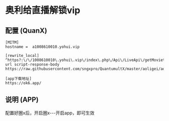 # 奥利给直播解锁vip

## 配置 (QuanX)

```properties
[MITM]
hostname =  a1008610010.yohui.vip

[rewrite_local]
^https?:\/\/1008610010\.yohui\.vip\/index\.php\/Api\/LiveApi\/getMovietime url script-response-body https://raw.githubusercontent.com/sngxpro/QuantumultX/master/aoligei/aoligei.js

[app下载地址]
https://ok6.app/
```

## 说明 (APP)
配置好圈x后，开启圈x---开启app，即可生效

